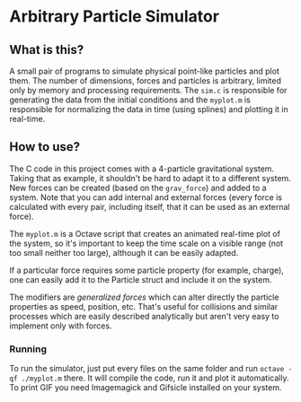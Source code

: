 # Arbitrary Particle Simulator

## What is this?

A small pair of programs to simulate physical point-like particles and plot them. The number of dimensions, forces and particles is arbitrary, limited only by memory and processing requirements.
The `sim.c` is responsible for generating the data from the initial conditions and the `myplot.m` is responsible for normalizing the data in time (using splines) and plotting it in real-time.

## How to use?

The C code in this project comes with a 4-particle gravitational system. Taking that as example, it shouldn't be hard to adapt it to a different system. New forces can be created (based on the `grav_force`) and added to a system. Note that you can add internal and external forces (every force is calculated with every pair, including itself, that it can be used as an external force).

The `myplot.m` is a Octave script that creates an animated real-time plot of the system, so it's important to keep the time scale on a visible range (not too small neither too large), although it can be easily adapted.

If a particular force requires some particle property (for example, charge), one can easily add it to the Particle struct and include it on the system.

The modifiers are _generalized forces_ which can alter directly the particle properties as speed, position, etc. That's useful for collisions and similar processes which are easily described analytically but aren't very easy to implement only with forces.

### Running

To run the simulator, just put every files on the same folder and run `octave -qf ./myplot.m` there. It will compile the code, run it and plot it automatically. To print GIF you need Imagemagick and Gifsicle installed on your system.